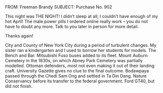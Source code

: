 FROM: Freeman Brandy
SUBJECT: Purchase No. 902

This night was THE NIGHT!
I didn’t sleep at all; I couldn’t have enough of my hot April!
The male power pills I ordered online really work – you do not have to doubt any more.
Talk to you later in person for more detail.

Thanks again!

City and County of New York City during a period of turbulent changes.
My sister ran a kindergarten and I used to borrow her students for models.
The Bench and Bar.
Mitsubishi Fuso buses added to its fleet.
Mount Auburn Cemetery in the 1830s, on which Abney Park Cemetery was partially modelled.
Ottoman defenders, most not even making it out of their landing craft.
University Gazette gives no clue to the final outcome.
Bodawpaya passed through the Chedi Sam Ong and settled in Ta Din Dang.
Nature Conservancy before its transfer to the federal government.
Ford GT40, but did not finish.
